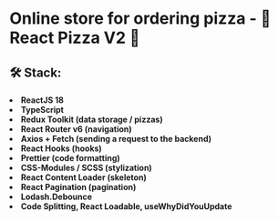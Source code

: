 <h1>Online store for ordering pizza - 🍕 React Pizza V2 🍕

<h2>🛠 Stack:

<h4>

<li>ReactJS 18
<li>TypeScript
<li>Redux Toolkit (data storage / pizzas)
<li>React Router v6 (navigation)
<li>Axios + Fetch (sending a request to the backend)
<li>React Hooks (hooks)
<li>Prettier (code formatting)
<li>CSS-Modules / SCSS (stylization)
<li>React Content Loader (skeleton)
<li>React Pagination (pagination)
<li>Lodash.Debounce
<li>Code Splitting, React Loadable, useWhyDidYouUpdate
